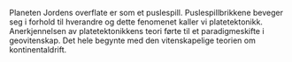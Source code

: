 Planeten Jordens overflate er som et puslespill. Puslespillbrikkene beveger seg i forhold til hverandre og dette fenomenet kaller vi platetektonikk. Anerkjennelsen av platetektonikkens teori førte til et paradigmeskifte i geovitenskap. Det hele begynte med den vitenskapelige teorien om kontinentaldrift. 
<quiz-with-navigation :exercises="['geologi']"></quiz-with-navigation>
